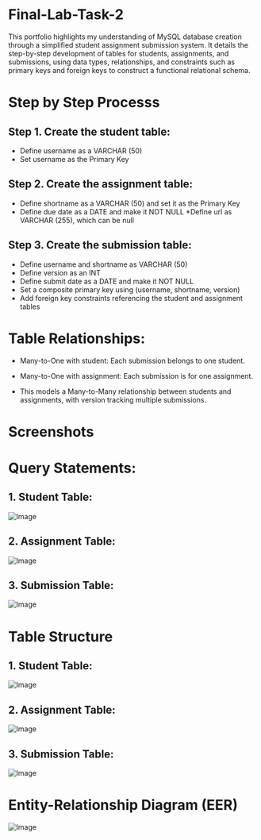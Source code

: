 # Final-Lab-Task-2

This portfolio highlights my understanding of MySQL database creation through a simplified student assignment submission system. It details the step-by-step development of tables for students, assignments, and submissions, using data types, relationships, and constraints such as primary keys and foreign keys to construct a functional relational schema.

# Step by Step Processs

## Step 1. Create the student table:
* Define username as a VARCHAR (50)
* Set username as the Primary Key

## Step 2. Create the assignment table:
* Define shortname as a VARCHAR (50) and set it as the Primary Key
* Define due date as a DATE and make it NOT NULL
*Define url as VARCHAR (255), which can be null

## Step 3. Create the submission table:
* Define username and shortname as VARCHAR (50)
* Define version as an INT
* Define submit date as a DATE and make it NOT NULL
* Set a composite primary key using (username, shortname, version)
* Add foreign key constraints referencing the student and assignment tables

# Table Relationships:

- Many-to-One with student: Each submission belongs to one student.

- Many-to-One with assignment: Each submission is for one assignment.

- This models a Many-to-Many relationship between students and assignments, with version tracking multiple submissions.

# Screenshots
# Query Statements:
## 1. Student Table:
 ![Image]()

## 2. Assignment Table:
![Image]()

## 3. Submission Table:
![Image]()

# Table Structure
## 1. Student Table:
![Image]()

## 2. Assignment Table:
![Image]()

## 3. Submission Table:
![Image]()
# Entity-Relationship Diagram (EER)
![Image]()






